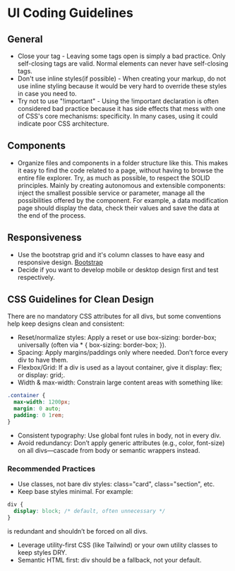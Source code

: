 
# UI Coding Guidelines

## General
- Close your tag - Leaving some tags open is simply a bad practice. Only self-closing tags are valid. Normal elements can never have self-closing tags.
- Don't use inline styles(if possible) - When creating your markup, do not use inline styling because it would be very hard to override these styles in case you need to.
- Try not to use "!important" - Using the !important declaration is often considered bad practice because it has side effects that mess with one of CSS's core mechanisms: specificity. In many cases, using it could indicate poor CSS architecture.

## Components
- Organize files and components in a folder structure like this. This makes it easy to find the code related to a page, without having to browse the entire file explorer. Try, as much as possible, to respect the SOLID principles. Mainly by creating autonomous and extensible components: inject the smallest possible service or parameter, manage all the possibilities offered by the component. For example, a data modification page should display the data, check their values and save the data at the end of the process.


## Responsiveness
- Use the bootstrap grid and it's column classes to have easy and responsive design. [Bootstrap](https://getbootstrap.com/docs/5.3/layout/columns/)
- Decide if you want to develop mobile or desktop design first and test respectively.

## CSS Guidelines for Clean Design

There are no mandatory CSS attributes for all divs, but some conventions help keep designs clean and consistent:
- Reset/normalize styles: Apply a reset or use box-sizing: border-box; universally (often via * { box-sizing: border-box; }).
- Spacing: Apply margins/paddings only where needed. Don’t force every div to have them.
- Flexbox/Grid: If a div is used as a layout container, give it display: flex; or display: grid;.
- Width & max-width: Constrain large content areas with something like:
```css
.container {
  max-width: 1200px;
  margin: 0 auto;
  padding: 0 1rem;
}
```
- Consistent typography: Use global font rules in body, not in every div.
- Avoid redundancy: Don’t apply generic attributes (e.g., color, font-size) on all divs—cascade from body or semantic wrappers instead.

### Recommended Practices
- Use classes, not bare div styles: class="card", class="section", etc.
- Keep base styles minimal. For example:
```css
div {
  display: block; /* default, often unnecessary */
}
```
is redundant and shouldn’t be forced on all divs.
- Leverage utility-first CSS (like Tailwind) or your own utility classes to keep styles DRY.
- Semantic HTML first: div should be a fallback, not your default.

